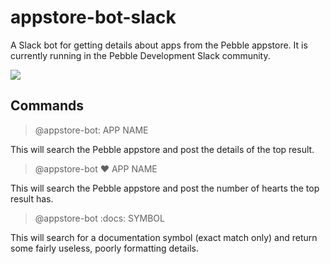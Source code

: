 # appstore-bot-slack

A Slack bot for getting details about apps from the Pebble appstore. It is currently running in the Pebble Development Slack community.

[![](http://slack.pbldev.io/badge.svg)](http://slack.pbldev.io)

## Commands

> @appstore-bot: APP NAME

This will search the Pebble appstore and post the details of the top result.

> @appstore-bot :heart: APP NAME

This will search the Pebble appstore and post the number of hearts the top result has.

> @appstore-bot :docs: SYMBOL

This will search for a documentation symbol (exact match only) and return some fairly useless, poorly formatting details.
